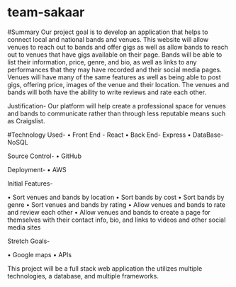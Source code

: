 # team-sakaar
#Summary 
Our project goal is to develop an application that helps to connect local and national bands and venues. This website will allow venues to reach out to bands and offer gigs as well as allow bands to reach out to venues that have gigs available on their page. Bands will be able to list their information, price, genre, and bio, as well as links to any performances that they may have recorded and their social media pages. Venues will have many of the same features as well as being able to post gigs, offering price, images of the venue and their location. The venues and bands will both have the ability to write reviews and rate each other.


Justification- Our platform will help create a professional space for venues and bands to communicate rather than through less reputable means such as Craigslist.

#Technology Used- 
•	Front End - React
•	Back End- Express
•	DataBase-NoSQL

Source Control- 
•	GitHub

Deployment-
•	AWS


Initial Features- 

•	Sort venues and bands by location
•	Sort bands by cost
•	Sort bands by genre
•	Sort venues and bands by rating
•	Allow venues and bands to rate and review each other
•	Allow venues and bands to create a page for themselves with their contact info, bio, and links to videos and other social media sites 


Stretch Goals-

•	Google maps
•	APIs


This project will be a full stack web application the utilizes multiple technologies, a database, and multiple frameworks.
